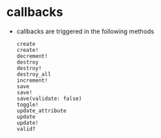 # callbacks

-   callbacks are triggered in the following methods

        create
        create!
        decrement!
        destroy
        destroy!
        destroy_all
        increment!
        save
        save!
        save(validate: false)
        toggle!
        update_attribute
        update
        update!
        valid?


